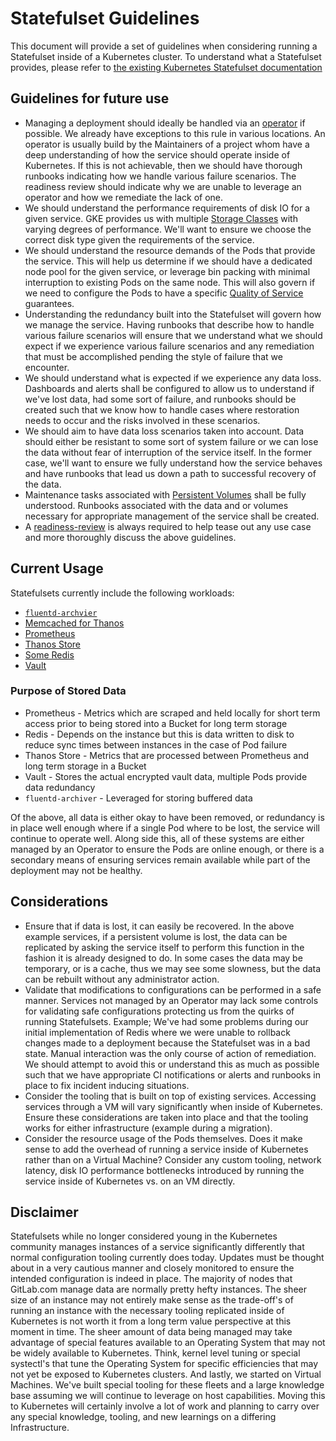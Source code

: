 # Statefulset Guidelines

This document will provide a set of guidelines when considering running a
Statefulset inside of a Kubernetes cluster.  To understand what a Statefulset
provides, please refer to [the existing Kubernetes Statefulset
documentation](https://kubernetes.io/docs/concepts/workloads/controllers/statefulset/)

## Guidelines for future use

* Managing a deployment should ideally be handled via an
  [operator](https://kubernetes.io/docs/concepts/extend-kubernetes/operator/) if
  possible. We already have exceptions to this rule in various locations.  An
  operator is usually build by the Maintainers of a project whom have a deep
  understanding of how the service should operate inside of Kubernetes.  If this
  is not achievable, then we should have thorough runbooks indicating how we
  handle various failure scenarios.  The readiness review should indicate why we
  are unable to leverage an operator and how we remediate the lack of one.
* We should understand the performance requirements of disk IO for a given
  service.  GKE provides us with multiple [Storage
  Classes](https://kubernetes.io/docs/concepts/storage/storage-classes/) with
  varying degrees of performance.  We'll want to ensure we choose the correct
  disk type given the requirements of the service.
* We should understand the resource demands of the Pods that provide the
  service.  This will help us determine if we should have a dedicated node pool
  for the given service, or leverage bin packing with minimal interruption to
  existing Pods on the same node.  This will also govern if we need to configure
  the Pods to have a specific [Quality of
  Service](https://kubernetes.io/docs/tasks/configure-pod-container/quality-service-pod/)
  guarantees.
* Understanding the redundancy built into the Statefulset will govern how we
  manage the service.  Having runbooks that describe how to handle various
  failure scenarios will ensure that we understand what we should expect if we
  experience various failure scenarios and any remediation that must be
  accomplished pending the style of failure that we encounter.
* We should understand what is expected if we experience any data loss.
  Dashboards and alerts shall be configured to allow us to understand if we've
  lost data, had some sort of failure, and runbooks should be created such that
  we know how to handle cases where restoration needs to occur and the risks
  involved in these scenarios.
* We should aim to have data loss scenarios taken into account.  Data should
  either be resistant to some sort of system failure or we can lose the data
  without fear of interruption of the service itself.  In the former case, we'll
  want to ensure we fully understand how the service behaves and have runbooks
  that lead us down a path to successful recovery of the data.
* Maintenance tasks associated with [Persistent
  Volumes](https://kubernetes.io/docs/concepts/storage/persistent-volumes/)
  shall be fully understood.  Runbooks associated with the data and or volumes
  necessary for appropriate management of the service shall be created.
* A [readiness-review] is always required to help tease out any use case and
  more thoroughly discuss the above guidelines.

## Current Usage

Statefulsets currently include the following workloads:

* [`fluentd-archvier`](https://gitlab.com/gitlab-com/gl-infra/k8s-workloads/tanka-deployments/-/tree/f106d7b79520582c3ce17ea034eab367f4c63716/lib/fluentd)
* [Memcached for Thanos](https://gitlab.com/gitlab-com/gl-infra/k8s-workloads/tanka-deployments/-/tree/f106d7b79520582c3ce17ea034eab367f4c63716/lib/memcached)
* [Prometheus](https://gitlab.com/gitlab-com/gl-infra/k8s-workloads/gitlab-helmfiles/-/tree/70ccfc6960b9799bde660c5d7546b237971ddfa2/releases/30-gitlab-monitoring)
* [Thanos Store](https://gitlab.com/gitlab-com/gl-infra/k8s-workloads/tanka-deployments/-/tree/f106d7b79520582c3ce17ea034eab367f4c63716/lib/thanos)
* [Some Redis](https://gitlab.com/gitlab-com/gl-infra/k8s-workloads/tanka-deployments/-/tree/f106d7b79520582c3ce17ea034eab367f4c63716/lib/redis)
* [Vault](https://gitlab.com/gitlab-com/gl-infra/k8s-workloads/gitlab-helmfiles/-/tree/70ccfc6960b9799bde660c5d7546b237971ddfa2/releases/vault)

### Purpose of Stored Data

* Prometheus - Metrics which are scraped and held locally for short term access
  prior to being stored into a Bucket for long term storage
* Redis - Depends on the instance but this is data written to disk to reduce
  sync times between instances in the case of Pod failure
* Thanos Store - Metrics that are processed between Prometheus and long term
  storage in a Bucket
* Vault - Stores the actual encrypted vault data, multiple Pods provide data
  redundancy
* `fluentd-archiver` - Leveraged for storing buffered data

Of the above, all data is either okay to have been removed, or redundancy is in
place well enough where if a single Pod where to be lost, the service will
continue to operate well.  Along side this, all of these systems are either
managed by an Operator to ensure the Pods are online enough, or there is a
secondary means of ensuring services remain available while part of the
deployment may not be healthy.

## Considerations

* Ensure that if data is lost, it can easily be recovered.  In the above example
  services, if a persistent volume is lost, the data can be replicated by asking
  the service itself to perform this function in the fashion it is already
  designed to do.  In some cases the data may be temporary, or is a cache, thus
  we may see some slowness, but the data can be rebuilt without any
  administrator action.
* Validate that modifications to configurations can be performed in a safe
  manner.  Services not managed by an Operator may lack some controls for
  validating safe configurations protecting us from the quirks of running
  Statefulsets.  Example; We've had some problems during our initial
  implementation of Redis where we were unable to rollback changes made to a
  deployment because the Statefulset was in a bad state.  Manual interaction was
  the only course of action of remediation.  We should attempt to avoid this or
  understand this as much as possible such that we have appropriate CI
  notifications or alerts and runbooks in place to fix incident inducing
  situations.
* Consider the tooling that is built on top of existing services.  Accessing
  services through a VM will vary significantly when inside of Kubernetes.
  Ensure these considerations are taken into place and that the tooling works
  for either infrastructure (example during a migration).
* Consider the resource usage of the Pods themselves.  Does it make sense to add
  the overhead of running a service inside of Kubernetes rather than on a
  Virtual Machine?  Consider any custom tooling, network latency, disk IO
  performance bottlenecks introduced by running the service inside of Kubernetes
  vs. on an VM directly.

## Disclaimer

Statefulsets while no longer considered young in the Kubernetes community
manages instances of a service significantly differently that normal
configuration tooling currently does today.  Updates must be thought about in a
very cautious manner and closely monitored to ensure the intended configuration
is indeed in place.  The majority of nodes that GitLab.com manage data are
normally pretty hefty instances.  The sheer size of an instance may not entirely
make sense as the trade-off's of running an instance with the necessary tooling
replicated inside of Kubernetes is not worth it from a long term value
perspective at this moment in time.  The sheer amount of data being managed may
take advantage of special features available to an Operating System that may not
be widely available to Kubernetes.  Think, kernel level tuning or special
systectl's that tune the Operating System for specific efficiencies that may not
yet be exposed to Kubernetes clusters.  And lastly, we started on Virtual
Machines.  We've built special tooling for these fleets and a large knowledge
base assuming we will continue to leverage on host capabilities.  Moving this to
Kubernetes will certainly involve a lot of work and planning to carry over any
special knowledge, tooling, and new learnings on a differing Infrastructure.

[readiness-review]: https://about.gitlab.com/handbook/engineering/infrastructure/production/readiness/
